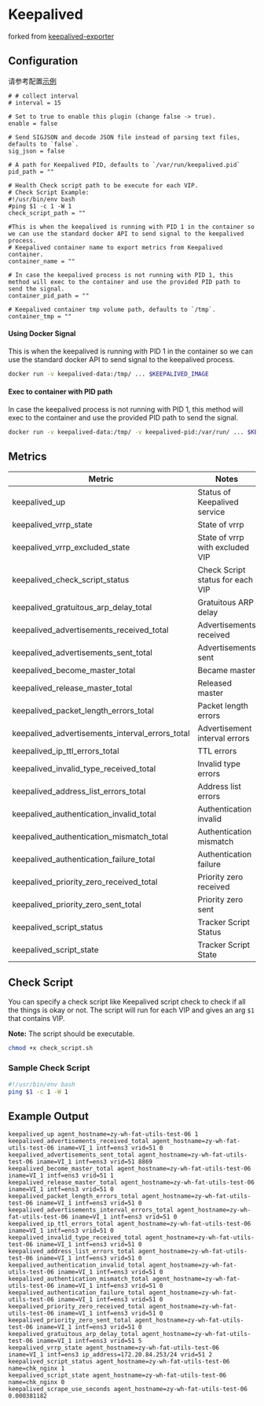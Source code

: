 # Keepalived

forked from [keepalived-exporter](https://github.com/mehdy/keepalived-exporter)

## Configuration

请参考配置[示例](../../conf/input.keepalived/keepalived.toml)

```
# # collect interval
# interval = 15

# Set to true to enable this plugin (change false -> true).
enable = false

# Send SIGJSON and decode JSON file instead of parsing text files, defaults to `false`.
sig_json = false

# A path for Keepalived PID, defaults to `/var/run/keepalived.pid`
pid_path = ""

# Health Check script path to be execute for each VIP.
# Check Script Example:
#!/usr/bin/env bash
#ping $1 -c 1 -W 1
check_script_path = ""

#This is when the keepalived is running with PID 1 in the container so we can use the standard docker API to send signal to the keepalived process.
# Keepalived container name to export metrics from Keepalived container.
container_name = ""

# In case the keepalived process is not running with PID 1, this method will exec to the container and use the provided PID path to send the signal.
container_pid_path = ""

# Keepalived container tmp volume path, defaults to `/tmp`.
container_tmp = ""
```

#### Using Docker Signal

This is when the keepalived is running with PID 1 in the container so we can use the standard docker API to send signal to the keepalived process.

```bash
docker run -v keepalived-data:/tmp/ ... $KEEPALIVED_IMAGE
```

#### Exec to container with PID path

In case the keepalived process is not running with PID 1, this method will exec to the container and use the provided PID path to send the signal.

```bash
docker run -v keepalived-data:/tmp/ -v keepalived-pid:/var/run/ ... $KEEPALIVED_IMAGE
```

## Metrics

| Metric                                          | Notes
|-------------------------------------------------|------------------------------------
| keepalived_up                                   | Status of Keepalived service
| keepalived_vrrp_state                           | State of vrrp
| keepalived_vrrp_excluded_state                  | State of vrrp with excluded VIP
| keepalived_check_script_status                  | Check Script status for each VIP
| keepalived_gratuitous_arp_delay_total           | Gratuitous ARP delay
| keepalived_advertisements_received_total        | Advertisements received
| keepalived_advertisements_sent_total            | Advertisements sent
| keepalived_become_master_total                  | Became master
| keepalived_release_master_total                 | Released master
| keepalived_packet_length_errors_total           | Packet length errors
| keepalived_advertisements_interval_errors_total | Advertisement interval errors
| keepalived_ip_ttl_errors_total                  | TTL errors
| keepalived_invalid_type_received_total          | Invalid type errors
| keepalived_address_list_errors_total            | Address list errors
| keepalived_authentication_invalid_total         | Authentication invalid
| keepalived_authentication_mismatch_total        | Authentication mismatch
| keepalived_authentication_failure_total         | Authentication failure
| keepalived_priority_zero_received_total         | Priority zero received
| keepalived_priority_zero_sent_total             | Priority zero sent
| keepalived_script_status                        | Tracker Script Status
| keepalived_script_state                         | Tracker Script State

## Check Script

You can specify a check script like Keepalived script check to check if all the things is okay or not.
The script will run for each VIP and gives an arg `$1` that contains VIP.

**Note:** The script should be executable.

```bash
chmod +x check_script.sh
```

### Sample Check Script

```bash
#!/usr/bin/env bash
ping $1 -c 1 -W 1
```

## Example Output

```text
keepalived_up agent_hostname=zy-wh-fat-utils-test-06 1
keepalived_advertisements_received_total agent_hostname=zy-wh-fat-utils-test-06 iname=VI_1 intf=ens3 vrid=51 0
keepalived_advertisements_sent_total agent_hostname=zy-wh-fat-utils-test-06 iname=VI_1 intf=ens3 vrid=51 8869
keepalived_become_master_total agent_hostname=zy-wh-fat-utils-test-06 iname=VI_1 intf=ens3 vrid=51 1
keepalived_release_master_total agent_hostname=zy-wh-fat-utils-test-06 iname=VI_1 intf=ens3 vrid=51 0
keepalived_packet_length_errors_total agent_hostname=zy-wh-fat-utils-test-06 iname=VI_1 intf=ens3 vrid=51 0
keepalived_advertisements_interval_errors_total agent_hostname=zy-wh-fat-utils-test-06 iname=VI_1 intf=ens3 vrid=51 0
keepalived_ip_ttl_errors_total agent_hostname=zy-wh-fat-utils-test-06 iname=VI_1 intf=ens3 vrid=51 0
keepalived_invalid_type_received_total agent_hostname=zy-wh-fat-utils-test-06 iname=VI_1 intf=ens3 vrid=51 0
keepalived_address_list_errors_total agent_hostname=zy-wh-fat-utils-test-06 iname=VI_1 intf=ens3 vrid=51 0
keepalived_authentication_invalid_total agent_hostname=zy-wh-fat-utils-test-06 iname=VI_1 intf=ens3 vrid=51 0
keepalived_authentication_mismatch_total agent_hostname=zy-wh-fat-utils-test-06 iname=VI_1 intf=ens3 vrid=51 0
keepalived_authentication_failure_total agent_hostname=zy-wh-fat-utils-test-06 iname=VI_1 intf=ens3 vrid=51 0
keepalived_priority_zero_received_total agent_hostname=zy-wh-fat-utils-test-06 iname=VI_1 intf=ens3 vrid=51 0
keepalived_priority_zero_sent_total agent_hostname=zy-wh-fat-utils-test-06 iname=VI_1 intf=ens3 vrid=51 0
keepalived_gratuitous_arp_delay_total agent_hostname=zy-wh-fat-utils-test-06 iname=VI_1 intf=ens3 vrid=51 5
keepalived_vrrp_state agent_hostname=zy-wh-fat-utils-test-06 iname=VI_1 intf=ens3 ip_address=172.20.84.253/24 vrid=51 2
keepalived_script_status agent_hostname=zy-wh-fat-utils-test-06 name=chk_nginx 1
keepalived_script_state agent_hostname=zy-wh-fat-utils-test-06 name=chk_nginx 0
keepalived_scrape_use_seconds agent_hostname=zy-wh-fat-utils-test-06 0.000381182
```